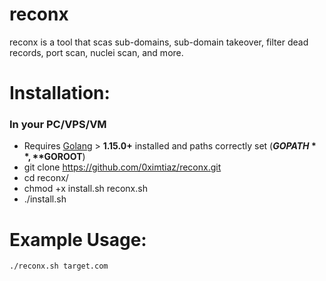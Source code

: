 # reconx
reconx is a tool that scas sub-domains, sub-domain takeover, filter dead records, port scan, nuclei scan, and more.

# Installation:
### In your PC/VPS/VM 
* Requires [Golang](https://golang.org/dl/) > **1.15.0+** installed and paths correctly set (**$GOPATH**, **$GOROOT**)
* git clone https://github.com/0ximtiaz/reconx.git
* cd reconx/
* chmod +x install.sh reconx.sh
* ./install.sh

# Example Usage:
```bash
./reconx.sh target.com
```
